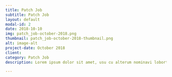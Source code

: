 ```yaml
---
title: Patch Job
subtitle: Patch Job
layout: default
modal-id: 2
date: 2018-10-10
img: patch_job-october-2018.png
thumbnail: patch_job-october-2018-thumbnail.png
alt: image-alt
project-date: October 2018
client: 
category: Patch Job
description: Lorem ipsum dolor sit amet, usu cu alterum nominavi lobortis. At duo novum diceret. Tantas apeirian vix et, usu sanctus postulant inciderint ut, populo diceret necessitatibus in vim. Cu eum dicam feugiat noluisse.

---
```

